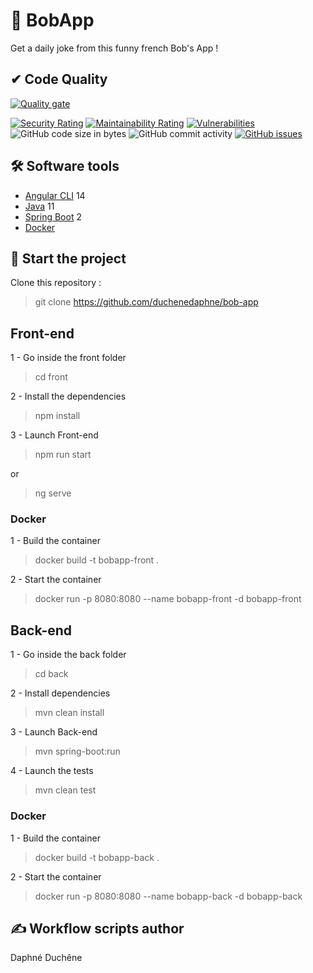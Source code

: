 # 🤣 BobApp

Get a daily joke from this funny french Bob's App !

## ✔ Code Quality

<div>

[![Quality gate](https://sonarcloud.io/api/project_badges/quality_gate?project=duchenedaphne_bobapp-back)](https://sonarcloud.io/summary/new_code?id=duchenedaphne_bobapp-back)
</div>

[![Security Rating](https://sonarcloud.io/api/project_badges/measure?project=duchenedaphne_bobapp-back&metric=security_rating)](https://sonarcloud.io/summary/new_code?id=duchenedaphne_bob-app)
[![Maintainability Rating](https://sonarcloud.io/api/project_badges/measure?project=duchenedaphne_bobapp-back&metric=sqale_rating)](https://sonarcloud.io/summary/new_code?id=duchenedaphne_bob-app)
[![Vulnerabilities](https://sonarcloud.io/api/project_badges/measure?project=duchenedaphne_bobapp-back&metric=vulnerabilities)](https://sonarcloud.io/summary/new_code?id=duchenedaphne_bobapp-back)
<br>
    <img src="https://img.shields.io/github/languages/code-size/duchenedaphne/bob-app" alt="GitHub code size in bytes">
    <img src="https://img.shields.io/github/commit-activity/w/duchenedaphne/bob-app" alt="GitHub commit activity">
    <a href="https://github.com/duchenedaphne/bob-app/issues">
    <img src="https://img.shields.io/github/issues/duchenedaphne/bob-app" alt="GitHub issues">
</a>
</p>

## 🛠 Software tools

- [Angular CLI](https://github.com/angular/angular-cli) 14
- [Java](https://www.oracle.com/java/technologies/downloads/) 11
- [Spring Boot](https://start.spring.io/;) 2
- [Docker](https://www.docker.com/products/docker-desktop/)

## 🛴 Start the project

Clone this repository :
> git clone https://github.com/duchenedaphne/bob-app

## Front-end 

1 - Go inside the front folder

> cd front

2 - Install the dependencies

> npm install

3 - Launch Front-end

> npm run start  

or  

> ng serve

### Docker

1 - Build the container

> docker build -t bobapp-front .  

2 - Start the container

> docker run -p 8080:8080 --name bobapp-front -d bobapp-front

## Back-end

1 - Go inside the back folder

> cd back

2 - Install dependencies

> mvn clean install

3 - Launch Back-end

>  mvn spring-boot:run

4 - Launch the tests

> mvn clean test

### Docker

1 - Build the container

> docker build -t bobapp-back .  

2 - Start the container

> docker run -p 8080:8080 --name bobapp-back -d bobapp-back 

## ✍ Workflow scripts author
Daphné Duchêne